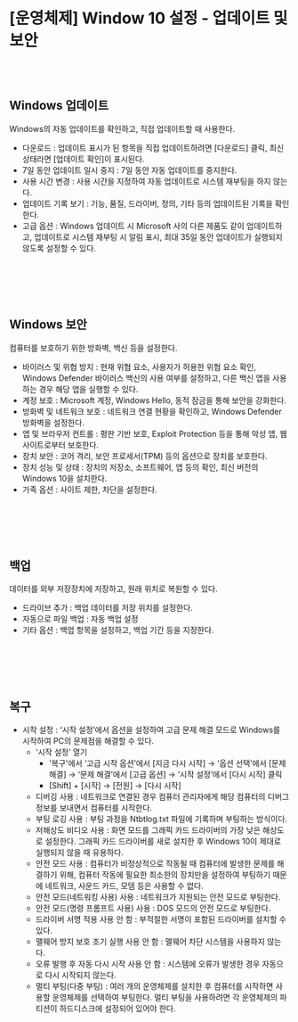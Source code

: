 # [운영체제] Window 10 설정 - 업데이트 및 보안

<br><br>

## **Windows 업데이트**
Windows의 자동 업데이트를 확인하고, 직접 업데이트할 때 사용한다.
- 다운로드 : 업데이트 표시가 된 항목을 직접 업데이트하려면 [다운로드] 클릭, 최신 상태라면 [업데이트 확인]이 표시된다.
- 7일 동안 업데이트 일시 중지 : 7일 동안 자동 업데이트를 중지한다.
- 사용 시간 변경 : 사용 시간을 지정하여 자동 업데이트로 시스템 재부팅을 하지 않는다.
- 업데이트 기록 보기 : 기능, 품질, 드라이버, 정의, 기타 등의 업데이트된 기록을 확인한다.
- 고급 옵션 : Windows 업데이트 시 Microsoft 사의 다른 제품도 같이 업데이트하고, 업데이트로 시스템 재부팅 시 알림 표시, 최대 35일 동안 업데이트가 실행되지 않도록 설정할 수 있다.

<br><br>
<br><br>

## **Windows 보안**
컴퓨터를 보호하기 위한 방화벽, 백신 등을 설정한다.
- 바이러스 및 위협 방지 : 현재 위협 요소, 사용자가 허용한 위협 요소 확인, Windows Defender 바이러스 백신의 사용 여부를 설정하고, 다른 백신 앱을 사용하는 경우 해당 앱을 실행할 수 있다.
- 계정 보호 : Microsoft 계정, Windows Hello, 동적 잠금을 통해 보안을 강화한다.
- 방화벽 및 네트워크 보호 : 네트워크 연결 현황을 확인하고, Windows Defender 방화벽을 설정한다.
- 앱 및 브라우저 컨트롤 : 평판 기반 보호, Exploit Protection 등을 통해 악성 앱, 웹 사이트로부터 보호한다.
- 장치 보안 : 코어 격리, 보안 프로세서(TPM) 등의 옵션으로 장치를 보호한다.
- 장치 성능 및 상태 : 장치의 저장소, 소프트웨어, 앱 등의 확인, 최신 버전의 Windows 10을 설치한다.
- 가족 옵션 : 사이트 제한, 차단을 설정한다.

<br><br>
<br><br>

## **백업**
데이터를 외부 저장장치에 저장하고, 원래 위치로 복원할 수 있다.
- 드라이브 추가 : 백업 데이터를 저장 위치를 설정한다.
- 자동으로 파일 백업 : 자동 백업 설정
- 기타 옵션 : 백업 항목을 설정하고, 백업 기간 등을 지정한다.

<br><br>
<br><br>

## **복구**
- 시작 설정 : ‘시작 설정’에서 옵션을 설정하여 고급 문제 해결 모드로 Windows를 시작하여 PC의 문제점을 해결할 수 있다.
    - ‘시작 설정’ 열기
        - '복구'에서 ‘고급 시작 옵션’에서 [지금 다시 시작] → ‘옵션 선택’에서 [문제 해결] → ‘문제 해결’에서 [고급 옵션] → ‘시작 설정’에서 [다시 시작] 클릭
        - [Shift] + [시작] → [전원] → [다시 시작]
    - 디버깅 사용 : 네트워크로 연결된 경우 컴퓨터 관리자에게 해당 컴퓨터의 디버그 정보를 보내면서 컴퓨터를 시작한다.
    - 부팅 로깅 사용 : 부팅 과정을 Ntbtlog.txt 파일에 기록하며 부팅하는 방식이다.
    - 저해상도 비디오 사용 : 화면 모드를 그래픽 카드 드라이버의 가장 낮은 해상도로 설정한다. 그래픽 카드 드라이버를 새로 설치한 후 Windows 10이 제대로 실행되지 않을 때 유용하다.
    - 안전 모드 사용 : 컴퓨터가 비정상적으로 작동될 때 컴퓨터에 발생한 문제를 해결하기 위해, 컴퓨터 작동에 필요한 최소한의 장치만을 설정하여 부팅하기 때문에 네트워크, 사운드 카드, 모뎀 등은 사용할 수 없다.
    - 안전 모드(네트워킹 사용) 사용 : 네트워크가 지원되는 안전 모드로 부팅한다.
    - 안전 모드(명령 프롬프트 사용) 사용 : DOS 모드의 안전 모드로 부팅한다.
    - 드라이버 서명 적용 사용 안 함 : 부적절한 서명이 포함된 드라이버를 설치할 수 있다.
    - 맬웨어 방지 보호 조기 실행 사용 안 함 : 맬웨어 차단 시스템을 사용하지 않는다.
    - 오류 발행 후 자동 다시 시작 사용 안 함 : 시스템에 오류가 발생한 경우 자동으로 다시 시작되지 않는다.
    - 멀티 부팅(다중 부팅) : 여러 개의 운영체제를 설치한 후 컴퓨터를 시작하면 사용할 운영체제를 선택하여 부팅한다. 멀티 부팅을 사용하려면 각 운영체제의 파티션이 하드디스크에 설정되어 있어야 한다.
